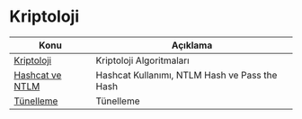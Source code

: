 # Kriptoloji

Konu | Açıklama
---- | -----------
[Kriptoloji](00-Kriptoloji.md) | Kriptoloji Algoritmaları
[Hashcat ve NTLM](01-Hashcat-ve-NTLM.md) | Hashcat Kullanımı, NTLM Hash ve Pass the Hash
[Tünelleme](03-tünelleme.txt) | Tünelleme
